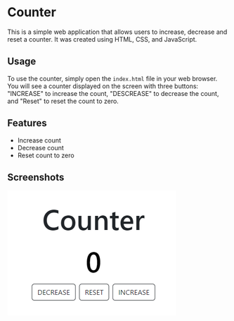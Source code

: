 # Counter

This is a simple web application that allows users to increase, decrease and reset a counter. It was created using HTML, CSS, and JavaScript.

## Usage

To use the counter, simply open the `index.html` file in your web browser. You will see a counter displayed on the screen with three buttons: "INCREASE" to increase the count, "DESCREASE" to decrease the count, and "Reset" to reset the count to zero.

## Features

* Increase count
* Decrease count
* Reset count to zero

## Screenshots

<img src="screencapture.png">


